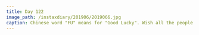 ```yaml
---
title: Day 122
image_path: /instaxdiary/201906/2019066.jpg
caption: Chinese word "FU" means for "Good Lucky". Wish all the people that suffered #coronavirus  will healthy and safe.
---
```



